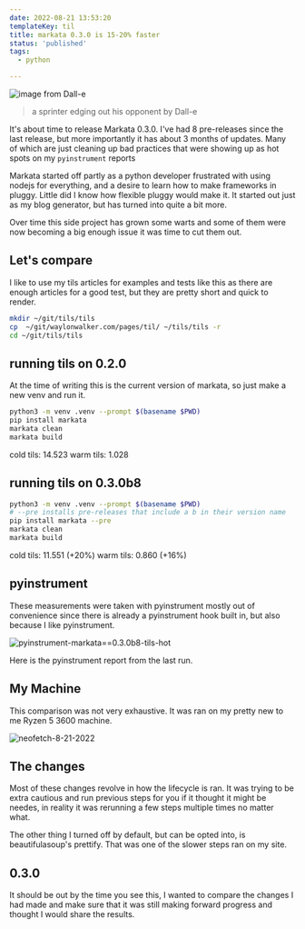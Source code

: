```yaml
---
date: 2022-08-21 13:53:20
templateKey: til
title: markata 0.3.0 is 15-20% faster
status: 'published'
tags:
  - python

---
```


![image from Dall-e](https://images.waylonwalker.com/DALL%C2%B7E%202022-08-21%2015.03.04%20-%20An%20expressive%20oil%20painting%20of%20a%20sprinter%20edging%20out%20their%20component%20at%20the%20finish%20line,%20depicted%20as%20an%20explosion%20of%20a%20nebula.png)

> a sprinter edging out his opponent by Dall-e

It's about time to release Markata 0.3.0.  I've had 8 pre-releases since the
last release, but more importantly it has about 3 months of updates.  Many of
which are just cleaning up bad practices that were showing up as hot spots on
my `pyinstrument` reports

Markata started off partly as a python developer frustrated with using nodejs
for everything, and a desire to learn how to make frameworks in pluggy. Little
did I know how flexible pluggy would make it.  It started out just as my blog
generator, but has turned into quite a bit more.

Over time this side project has grown some warts and some of them were now
becoming a big enough issue it was time to cut them out.

## Let's compare

I like to use my tils articles for examples and tests like this as there are
enough articles for a good test, but they are pretty short and quick to render.

``` bash
mkdir ~/git/tils/tils
cp  ~/git/waylonwalker.com/pages/til/ ~/tils/tils -r
cd ~/git/tils/tils
```

## running tils on 0.2.0

At the time of writing this is the current version of markata, so just make a
new venv and run it.

``` bash
python3 -m venv .venv --prompt $(basename $PWD)
pip install markata
markata clean
markata build
```

cold tils: 14.523
warm tils:  1.028

## running tils on 0.3.0b8

``` bash
python3 -m venv .venv --prompt $(basename $PWD)
# --pre installs pre-releases that include a b in their version name
pip install markata --pre
markata clean
markata build
```

cold tils: 11.551 (+20%)
warm tils:  0.860 (+16%)

## pyinstrument

These measurements were taken with pyinstrument mostly out of convenience since
there is already a pyinstrument hook built in, but also because I like
pyinstrument.

![pyinstrument-markata==0.3.0b8-tils-hot](https://screenshots.waylonwalker.com/pyinstrument-markata==0.3.0b8-tils-hot.webp)

Here is the pyinstrument report from the last run.

## My Machine

This comparison was not very exhaustive. It was ran on my pretty new to me
Ryzen 5 3600 machine.

![neofetch-8-21-2022](https://screenshots.waylonwalker.com/neofetch-8-21-2022.webp)

## The changes

Most of these changes revolve in how the lifecycle is ran.  It was trying to be
extra cautious and run previous steps for you if it thought it might be
needes, in reality it was rerunning a few steps multiple times no matter what.

The other thing I turned off by default, but can be opted into, is
beautifulasoup's prettify.  That was one of the slower steps ran on my site.

## 0.3.0

It should be out by the time you see this, I wanted to compare the changes I
had made and make sure that it was still making forward progress and thought I
would share the results.
